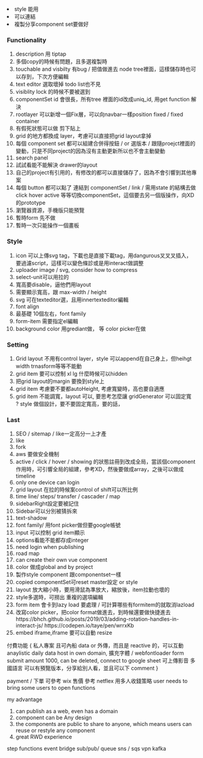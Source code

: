 <li>style 能用</li>
<li>可以連結</li>
<li>複製分享component set要做好</li>

### Functionality

<ol>
<li>description 用 tiptap</li>
<li>多個copy的時候有問題，且多選複製時</li>
<li>touchable and visbilty 有bug / 把值做進去 node tree裡面，這樣儲存時也可以存到，下次方便編輯</li>
<li>text editor 選取壞掉 todo list也不見</li>
<li>visiblity lock 的時候不要被選到</li>
<li>componentSet id 會很長，所有tree 裡面的id改成uniq_id, 用get function 解決</li>
<li>rootlayer 可以新增一個Fix層，可以向navbar一樣position fixed / fixed container</li> 
<li>有假死狀態可以做 剪下貼上</li>
<li>grid 的地方都換成 layer，考慮可以直接把grid layout拿掉</li>
<li>每個 component set 都可以組建合併得按鈕  / or 選版本 / 跟隨proejct裡面的變動，只是不同project的因為沒有主動更新所以也不會主動變動</li>
<li>search panel</li>
<li>試試看能不能解決 drawer的layout</li>
<li>自己的project有引用的，有修改的都可以直接儲存了，因為不會引響到其他專案</li>
<li>每個 button 都可以點了 連結到 componentSet / link / 需用state 的結構去做 click hover active 等等切換componentSet，這個要去另一個版操作，向XD的prototype</li>
<li>瀏覽器資源，手機版只能預覽</li>
<li>暫時form 先不做</li>
<li>暫時一次只能操作一個畫板</li>
</ol>

### Style

<ol>
<li>icon 可以上傳svg tag，下載也是直接下載tag，用dangurous叉叉叉插入，要過濾script，這樣可以變色條診或是用interact做調整</li>
<li>uploader image / svg, consider how to compress</li>
<li>select-unit可以用拉的</li>
<li>寬高要disable，逼他們用layout</li>
<li>需要顯示寬高，跟 max-width / height</li>
<li>svg 可在texteditor選，且用innertexteditor編輯</li>
<li>font align</li>
<li>最基礎 10個左右，font family</li>
<li>form-item 需要指定el編輯</li>
<li>background color 用grediant做， 等 color picker在做</li>
</ol>

### Setting

<ol>
<li>Grid layout 不用有control layer，style 可以append在自己身上，但heihgt width trnasform等等不能動</li>
<li>grid item 要可以控制 xl lg 什麼時候可以hidden</li>
<li>把grid layout的margin 要換到style上</li>
<li>grid item 考慮要不要都autoHeight, 考慮寬變時，高也要自適應</li>
<li>grid item 不能調寬，layout 可以, 要思考怎麼讓 gridGenerator 可以固定寬</li> ? style 做個設計，要不要固定寬高，要的話，
</ol>

### Last

<ol>
<li>SEO / sitemap / like一定高分一上才產</li></li>
<li>like</li>
<li>fork</li>
<li>aws 要做安全機制</li>
<li>active / click / hover / showing 的狀態註冊到改成全局，當該個component作用時，可引響全局的組建，參考XD，然後要做成array，之後可以做成timeline</li>
<li>only one device can login</li>
<li>grid layout 在拉的時候案control of shift可以所比例</li>
<li>time line/ steps/ transfer / cascader / map </li>
<li>sidebarRight設定要被記住</li>
<li>Sidebar可以分別被猜拆來</li>
<li>text-shadow</li>
<li>font family/ 用font picker做但要google帳號</li>
<li>input 可以控制 grid item顯示</li>
<li>options看能不能都存成integer</li>
<li>need login when publishing </li>
<li>road map</li>
<li>can create their own vue component</li>
<li>color 做成global and by project</li>
<li>製作style component 跟componentset一樣</li>
<li>copied componentSet可reset master設定 or style</li>
<li>layout 放大縮小時，要用滑鼠為準放大，縮放後，item拉動也壞的</li>
<li>style多選時，可撈出 重複的選項編輯</li>
<li>form item 會卡到lazy load 要處理 / 可計算哪些有formitem的就取消lazload</li>
<li>改寫color picker，把color format做進去，到時候還要做快捷進去</li>
https://bhch.github.io/posts/2019/03/adding-rotation-handles-in-interact-js/
https://codepen.io/taye/pen/wrrxKb
<li>embed iframe,iframe 要可以自動 resize</li>
</ol>

付費功能 {
私人專案
且可內船 data or 外傳，而且是 reactive 的，可以互動
anaylistic daily data
host in own domain,
擴充字體 / webfontloader
form submit amount 1000, can be deleted,
connect to google sheet
可上傳影音
多國語言
可以有預覽版本，分享給別人看，並且可以下 comment
}

payment / 下單 可參考 wix
售價 參考 netflex 用多人收錢策略
user needs to bring some users to open functions

my advantage

1. can publish as a web, even has a domain
2. component can be Any design
3. the components are public to share to anyone, which means users can reuse or restyle any component
4. great RWD experience

step functions
event bridge
sub/pub/
queue
sns / sqs
vpn
kafka

